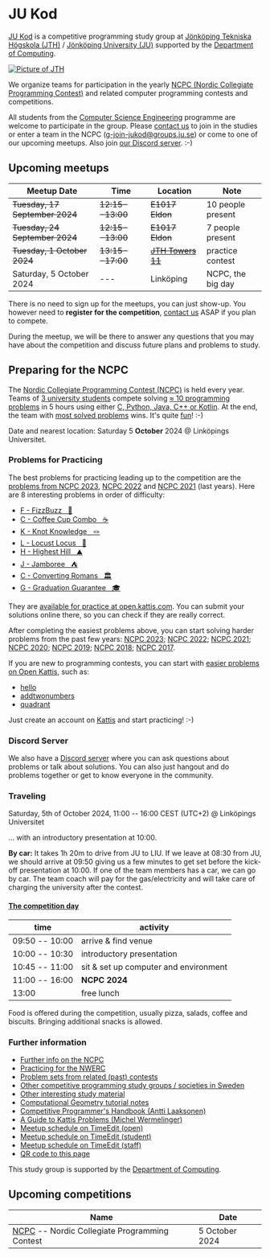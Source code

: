 JU Kod
======

[JU Kod] is a competitive programming study group at
[Jönköping Tekniska Högskola (JTH)] /
[Jönköping University (JU)]
supported by
the [Department of Computing].

[![Picture of JTH](https://github.com/jukod/jukod.github.io/assets/3999598/bd8f619e-9e5e-44ee-a67c-b6ce6373e1b8)][JU Kod]

We organize teams for participation in the yearly
[NCPC (Nordic Collegiate Programming Contest)](#preparing-for-the-ncpc)
and related computer programming contests and competitions.

All students from the
[Computer Science Engineering] programme
are welcome to participate in the group.
Please [contact us][] to join in the studies or enter a team in the NCPC
([g-join-jukod@groups.ju.se])
or come to one of our upcoming meetups.
Also join [our Discord server].  :-)


## Upcoming meetups

| Meetup Date                | Time         | Location      | Note               |
| -------------------------- | ------------ | ------------- | ------------------ |
| ~~Tuesday, 17 September 2024~~ | ~~12:15--13:00~~ | ~~E1017 Eldon~~ | 10 people present |
| ~~Tuesday, 24 September 2024~~ | ~~12:15--13:00~~ | ~~E1017 Eldon~~ | 7 people present |
| ~~Tuesday, 1 October 2024~~    | ~~13:15--17:00~~ | ~~[JTH Towers 11][]~~ | practice contest   |
| Saturday, 5 October 2024   | ---          | Linköping     | NCPC, the big day  |

There is no need to sign up for the meetups, you can just show-up.
You however need to __register for the competition__,
[contact us][] ASAP if you plan to compete.

During the meetup,
we will be there to answer any questions that you may have about the competition
and discuss future plans and problems to study.


## Preparing for the NCPC

The [Nordic Collegiate Programming Contest (NCPC)] is held every year.
Teams of [3 university students] compete
solving [≈ 10 programming problems] in 5 hours
using either [C, Python, Java, C++ or Kotlin].
At the end,
the team with [most solved problems] wins.
It's quite [fun][]!  :-)

Date and nearest location:
Saturday 5 __October__ 2024
@ Linköpings Universitet.


### Problems for Practicing

The best problems for practicing leading up to the competition
are the
[problems from NCPC 2023](https://open.kattis.com/problem-sources/Nordic%20Collegiate%20Programming%20Contest%20%28NCPC%29%202023?order=difficulty_data),
[NCPC 2022](https://open.kattis.com/problem-sources/Nordic%20Collegiate%20Programming%20Contest%20%28NCPC%29%202022?order=difficulty_data) and
[NCPC 2021](https://open.kattis.com/problem-sources/Nordic%20Collegiate%20Programming%20Contest%20%28NCPC%29%202021?order=difficulty_data)
(last years).
Here are 8 interesting problems in order of difficulty:

- [F -             FizzBuzz &nbsp; 🐝](https://open.kattis.com/problems/fizzbuzz)
- [C -     Coffee Cup Combo &nbsp; ☕](https://open.kattis.com/problems/coffeecupcombo)
- [K -       Knot Knowledge &nbsp; 🪢](https://open.kattis.com/problems/knotknowledge)
- [L -         Locust Locus &nbsp; 🦗](https://open.kattis.com/problems/locustlocus)
- [H -         Highest Hill &nbsp; ⛰️](https://open.kattis.com/problems/highesthill)
- [J -             Jamboree &nbsp; ⛺](https://open.kattis.com/problems/jamboree)
- [C -    Converting Romans &nbsp; 🏛️](https://open.kattis.com/problems/convertingromans)
- [G - Graduation Guarantee &nbsp; 🎓](https://open.kattis.com/problems/graduationguarantee)

They are [available for practice at open.kattis.com](https://open.kattis.com/problem-sources/Nordic%20Collegiate%20Programming%20Contest%20%28NCPC%29%202022?order=difficulty_data).
You can submit your solutions online there, so you can check if they are really correct.

After completing the easiest problems above, you can start solving harder problems from the past few years:
[NCPC 2023](https://open.kattis.com/problem-sources/Nordic%20Collegiate%20Programming%20Contest%20%28NCPC%29%202023?order=difficulty_data);
[NCPC 2022](https://open.kattis.com/problem-sources/Nordic%20Collegiate%20Programming%20Contest%20%28NCPC%29%202022?order=difficulty_data);
[NCPC 2021](https://open.kattis.com/problem-sources/Nordic%20Collegiate%20Programming%20Contest%20%28NCPC%29%202021?order=difficulty_data);
[NCPC 2020](https://open.kattis.com/problem-sources/Nordic%20Collegiate%20Programming%20Contest%20%28NCPC%29%202020?order=difficulty_data);
[NCPC 2019](https://open.kattis.com/problem-sources/Nordic%20Collegiate%20Programming%20Contest%20%28NCPC%29%202019?order=difficulty_data);
[NCPC 2018](https://open.kattis.com/problem-sources/Nordic%20Collegiate%20Programming%20Contest%20%28NCPC%29%202018?order=difficulty_data);
[NCPC 2017](https://open.kattis.com/problem-sources/Nordic%20Collegiate%20Programming%20Contest%20%28NCPC%29%202017?order=difficulty_data).

If you are new to programming contests,
you can start with
[easier problems on Open Kattis](https://open.kattis.com/problems?order=difficulty_data),
such as:

* [hello](https://open.kattis.com/problems/hello)
* [addtwonumbers](https://open.kattis.com/problems/addtwonumbers)
* [quadrant](https://open.kattis.com/problems/quadrant)

Just create an account on [Kattis](https://open.kattis.com/) and start practicing!  :-)

### Discord Server

We also have a [Discord server] where you can ask questions about problems or talk about solutions. You can also just hangout and do problems together or get to know everyone in the community.


### Traveling

Saturday, 5th of October 2024, 11:00 -- 16:00 CEST (UTC+2) @ Linköpings Universitet

... with an introductory presentation at 10:00.

__By car:__
It takes 1h 20m to drive from JU to LIU.
If we leave at 08:30 from JU,
we should arrive at 09:50
giving us a few minutes to get set
before the kick-off presentation at 10:00.
If one of the team members has a car,
we can go by car.
The team coach will pay for the gas/electricity
and will take care of charging the university
after the contest.


#### [The competition day]

[The competition day]: https://lithekod.se/competitions/ncpc/2024/

| time           | activity                              |
| -------------- | ------------------------------------- |
| 09:50 -- 10:00 | arrive & find venue                   |
| 10:00 -- 10:30 | introductory presentation             |
| 10:45 -- 11:00 | sit & set up computer and environment |
| 11:00 -- 16:00 | __NCPC 2024__                         |
| 13:00          | free lunch                            |

Food is offered during the competition,
usually pizza, salads, coffee and biscuits.
Bringing additional snacks is allowed.


### Further information

* [Further info on the NCPC](ncpc.md)
* [Practicing for the NWERC](nwerc.md)
* [Problem sets from related (past) contests](problem-sets.md)
* [Other competitive programming study groups / societies in Sweden](other-groups.md)
* [Other interesting study material](material.md)
* [Computational Geometry tutorial notes](compgeo.md)
* [Competitive Programmer's Handbook (Antti Laaksonen)](https://cses.fi/book/book.pdf)
* [A Guide to Kattis Problems (Michel Wermelinger)](https://github.com/mwermelinger/kattis-guide#readme)
* [Meetup schedule on TimeEdit (open)](https://cloud.timeedit.net/ju/web/open/riq86d9Qn03Z86Qt6m709t0Q67ZZn4441kAm50kQ71o00oAn22FlEA12Z90Q2E556BvZ5YY97847BQEC75Y8Q050DBXD16Qy94qZow6.html)
* [Meetup schedule on TimeEdit (student)](https://cloud.timeedit.net/ju/web/student/riq86d9Qn03Z86Qt6m709t0Q67ZZn4441kAm50kQ71o00oAn22FlEA12Z90Q2E556BvZ5YY97847BQEC75Y8Q050DBXD16Qy94qZow6.html)
* [Meetup schedule on TimeEdit (staff)](https://cloud.timeedit.net/ju/web/staff/riq86d9Qn03Z86Qt6m709t0Q67ZZn4441kAm50kQ71o00oAn22FlEA12Z90Q2E556BvZ5YY97847BQEC75Y8Q050DBXD16Qy94qZow6.html)
* [QR code to this page](qr.md)

This study group is supported by the [Department of Computing].


## Upcoming competitions

| Name                                                    | Date              |
| ------------------------------------------------------- | ----------------- |
| [NCPC] -- Nordic Collegiate Programming Contest         |    5 October 2024 |


[NCPC]: https://nordic.icpc.io/
[Nordic Collegiate Programming Contest (NCPC)]: https://nordic.icpc.io/
[NWERC]: https://nwerc.eu/
[EUC]: https://euc.icpc.global/
[ICPC]: https://icpc.global/

[≈ 10 programming problems]: https://github.com/icpc/ncpc-web/releases/download/ncpc2022-data/ncpc2022problems.pdf
[most solved problems]: https://ncpc23.kattis.com/contests/ncpc23/standings
[C, Python, Java, C++ or Kotlin]: https://docs.icpc.global/worldfinals-programming-environment/
[3 university students]: https://live.staticflickr.com/7884/32596056617_5dc85ee500_b.jpg

[regional rules]: https://icpc.global/regionals/rules
[NCPC rules]:     https://nordic.icpc.io/ncpc2023/compete#rules
[NWERC rules]:    https://nwerc.eu/rules/
[EUC rules]:      https://euc.icpc.global/home-2024/rules/
[ICPC rules]:     https://icpc.global/worldfinals/rules
[coach]:          https://icpc.global/regionals/rules

[NCPC 2023 results]: https://ncpc23.kattis.com/contests/ncpc23/standings?filter=5254

[fun]: https://live.staticflickr.com/1526/26113291873_9208648a69_b.jpg

[JU]:                                https://ju.se/
[Jönköping University (JU)]:         https://ju.se/
[Jönköping Tekniska Högskola (JTH)]: https://ju.se/om-oss/tekniska-hogskolan.html
[JTH]:                               https://ju.se/om-oss/tekniska-hogskolan.html
[contact us]:                mailto:g-join-jukod@groups.ju.se
[g-join-jukod@groups.ju.se]: mailto:g-join-jukod@groups.ju.se
[our Discord server]:        https://discord.gg/fxZvWBCt9G
[Discord server]:            https://discord.gg/fxZvWBCt9G
[Discord]:                   https://discord.gg/fxZvWBCt9G

[Computer Science Engineering]: https://ju.se/studera/valj-utbildning/program/program-pa-grundniva/civilingenjor-datateknik.html
[Civilingenjör Datateknik]:     https://ju.se/studera/valj-utbildning/program/program-pa-grundniva/civilingenjor-datateknik.html
[Datavetenskap]:           https://ju.se/om-oss/tekniska-hogskolan/organisation/datavetenskap.html
[Department of Computing]: https://ju.se/en/about-us/school-of-engineering/organisation/computing.html

[JTH Towers 11]: https://ju.se/images/18.7b7bf6ee18aa2211715205ab/1695306277946/366753644_1017335202729718_8802431677613017084_n.jpg

[JU Kod]: https://jukod.github.io/

